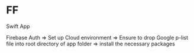 # FF
Swift App 

Firebase Auth
=> Set up Cloud environment 
=> Ensure to drop Google p-list file into root directory of app folder
=> install the necessary packages 

